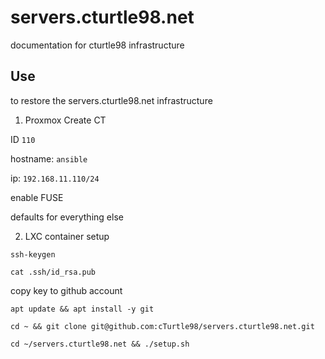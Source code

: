 # servers.cturtle98.net
documentation for cturtle98 infrastructure

## Use

to restore the servers.cturtle98.net infrastructure

1) Proxmox Create CT

ID `110`

hostname: `ansible`

ip: `192.168.11.110/24`

enable FUSE

defaults for everything else


2) LXC container setup

`ssh-keygen`

`cat .ssh/id_rsa.pub`

copy key to github account

`apt update && apt install -y git`

`cd ~ && git clone git@github.com:cTurtle98/servers.cturtle98.net.git`

`cd ~/servers.cturtle98.net && ./setup.sh`

